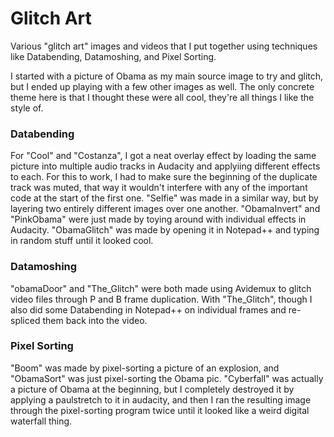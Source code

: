 # Glitch Art 

Various "glitch art" images and videos that I put together using techniques like Databending, Datamoshing, and Pixel Sorting.

I started with a picture of Obama as my main source image to try and glitch, but I ended up playing with a few other images as well.
The only concrete theme here is that I thought these were all cool, they're all things I like the style of.

### Databending
For "Cool" and "Costanza", I got a neat overlay effect by loading the same picture into multiple audio tracks in Audacity and applyiing different effects to each.  For this to work, I had to make sure the beginning of the duplicate track was muted, that way it wouldn't interfere with any of the important code at the start of the first one.
"Selfie" was made in a similar way, but by layering two entirely different images over one another.
"ObamaInvert" and "PinkObama" were just made by toying around with individual effects in Audacity.
"ObamaGlitch" was made by opening it in Notepad++ and typing in random stuff until it looked cool.

### Datamoshing
"obamaDoor" and "The_Glitch" were both made using Avidemux to glitch video files through P and B frame duplication.
With "The_Glitch", though I also did some Databending in Notepad++ on individual frames and re-spliced them back into the video.

### Pixel Sorting
"Boom" was made by pixel-sorting a picture of an explosion, and "ObamaSort" was just pixel-sorting the Obama pic.
"Cyberfall" was actually a picture of Obama at the beginning, but I completely destroyed it by applying a paulstretch to it in audacity, and then I ran the resulting image through the pixel-sorting program twice until it looked like a weird digital waterfall thing.
